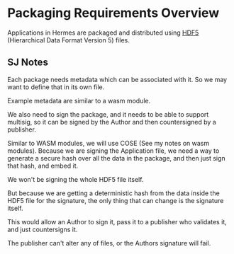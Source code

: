 # Packaging Requirements Overview

Applications in Hermes are packaged and distributed using
[HDF5](https://docs.hdfgroup.org/hdf5/develop/) (Hierarchical Data Format Version 5) files.

## **SJ Notes**

Each package needs metadata which can be associated with it.
So we may want to define that in its own file.

Example metadata are similar to a wasm module.

We also need to sign the package, and it needs to be able to support multisig, so it can be signed by the Author and then
countersigned by a publisher.

Similar to WASM modules, we will use COSE (See my notes on wasm modules).
Because we are signing the Application file, we need a way to generate a secure hash over all the data in the package, and
then just sign that hash, and embed it.

We won't be signing the whole HDF5 file itself.

But because we are getting a deterministic hash from the data inside the HDF5 file for the signature, the only thing that can
change is the signature itself.

This would allow an Author to sign it, pass it to a publisher who validates it, and just countersigns it.

 The publisher can't alter any of files, or the Authors signature will fail.
